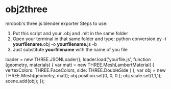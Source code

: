 # obj2three
mrdoob's three.js blender exporter
Steps to use:
1) Put this script and your .obj and .mlt in the same folder<br>
2) Open your terminal in that same folder and type: python conversion.py -i <b>yourfilename</b>.obj -o <b>yourfilename</b>.js -b <br>
3) Just substitute <b>yourfilename</b> with the name of you file<br>

loader = new THREE.JSONLoader();
loader.load('yourfile.js', function (geometry, materials) {
    var matt = new THREE.MeshLambertMaterial( { vertexColors: THREE.FaceColors, side: THREE.DoubleSide } );
    var obj =  new THREE.Mesh(geometry, matt);
    obj.position.set(0, 0, 0 );
    obj.scale.set(1,1,1);
    scene.add(obj);
 });
